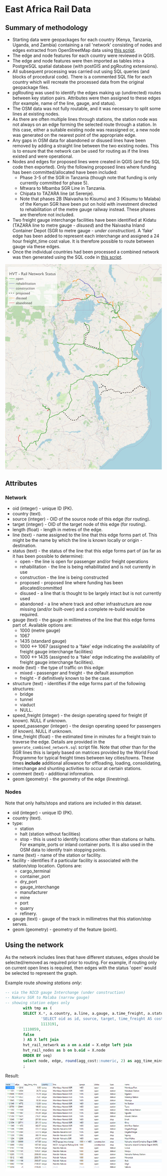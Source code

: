 # East Africa Rail Data

## Summary of methodology

* Starting data were geopackages for each country (Kenya, Tanzania, Uganda, and Zambia) containing a rail 'network' consisting of nodes and edges extracted from OpenStreetMap data using [this script](https://github.com/nismod/east-africa-transport/blob/main/preprocess/rail/rail.sh).
* The edge and node features for each country were reviewed in QGIS.
* The edge and node features were then imported as tables into a PostgreSQL spatial database (with postGIS and pgRouting extensions).
* All subsequent processing was carried out using SQL queries (and blocks of procedural code). There is a commented SQL file for each country which will recreate the processed data from the original geopackage files.
* pgRouting was used to identify the edges making up (undirected) routes between key station pairs. Attributes were then assigned to these edges (for example, name of the line, gauge, and status). 
* The OSM data was not fully routable, and it was necessary to split some lines at existing nodes.
* As there are often multiple lines through stations, the station node was not always on an edge forming the selected route through a station. In this case, either a suitable existing node was reassigned or, a new node was generated on the nearest point of the appropriate edge.
* Any gaps in OSM data for abandoned or disused lines have been removed by adding a straight line between the two existing nodes. This is to ensure that the network can be used for routing as if the lines existed and were operational.
* Nodes and edges for proposed lines were created in QGIS (and the SQL code then exported). Only the following proposed lines where funding has been committed/allocated have been included:
  * Phase 3-5 of the SGR in Tanzania (though note that funding is only currently committed for phase 5).
  * Mtwara to Mbamba SGR Line in Tanzania.
  * Chipata to TAZARA line (at Serenje).
  * Note that phases 2B (Naivasha to Kisumu) and 3 (Kisumu to Malaba) of the Kenyan SGR have been put on hold with investment directed to rehabilitation of the metre gauge railway instead. These phases are therefore not included.
* Two freight gauge interchange facilities have been identified at Kidatu (TAZARA line to metre gauge - *disused*) and the Naivasha Inland Container Depot (SGR to metre gauge - *under construction*). A 'fake' edge has been added to represent each interchange and assigned a 24 hour freight_time cost value.  It is therefore possible to route between gauge via these edges.
* Once the individual countries had been processed a combined network was then generated using the SQL code in [this script](https://github.com/nismod/east-africa-transport/blob/main/data/rail/generate_combined_network.sql).

![Overview of rail lines and their status](hvt_rail.png)

## Attributes

### Network

- oid (integer) - unique ID (PK).
- country (text).
- source (integer) - OID of the source node of this edge (for routing).
- target (integer) - OID of the target node of this edge (for routing).
- length (float) - length in metres of the edge.
- line (text) - name assigned to the line that this edge forms part of. This might be the name by which the line is known locally or origin - destination.
- status (text) - the status of the line that this edge forms part of (as far as it has been possible to determine):
  - open - the line is open for passenger and/or freight operations
  - rehabilitation - the line is being rehabilitated and is not currently in use
  - construction - the line is being constructed
  - proposed - proposed line where funding has been allocated/committed
  - disused - a line that is thought to be largely intact but is not currently used
  - abandoned - a line where track and other infrastructure are now missing (and/or built-over) and a complete re-build would be required. 
- gauge (text) - the gauge in millimetres of the line that this edge forms part of. Available options are:
  - 1000 (metre gauge)
  - 1067
  - 1435 (standard gauge)
  - 1000 <-> 1067 (assigned to a 'fake' edge indicating the availability of freight gauge interchange facilities)
  - 1000 <-> 1435 (assigned to a 'fake' edge indicating the availability of freight gauge interchange facilities).
- mode (text) - the type of traffic on this edge:
  - mixed - passenger and freight - the default assumption
  - freight - if definitively known to be the case.
- structure (text) - identifies if the edge forms part of the following structures:
  - bridge
  - tunnel
  - viaduct
  - NULL.
- speed_freight (integer) - the design operating speed for freight (if known). NULL if unknown.
- speed_passenger (integer) - the design operating speed for passengers (if known). NULL if unknown.
- time_freight (float) - the estimated time in minutes for a freight train to traverse the edge. Details are provided in the `generate_combined_network.sql` script file. Note that other than for the SGR lines this is largely based on matrices provided by the World Food Programme for typical freight times between key cities/towns. These times **include** additional allowance for offloading, loading, consolidating, interchange and shunting activities to occur at certain stations.
- comment (text) - additional information.
- geom (geometry) - the geometry of the edge (linestring).

### Nodes

Note that only halts/stops and stations are included in this dataset. 

* oid (integer) - unique ID (PK).
* country (text).
* type:
  * station
  * halt (station without facilities)
  * stop - this is used to identify locations other than stations or halts. For example, ports or inland container ports. It is also used in the OSM data to identify train stopping points.
* name (text) - name of the station or facility.
* facility - identifies if a particular facility is associated with the station/stop location. Options are:
  * cargo_terminal
  * container_port
  * dry_port
  * gauge_interchange
  * manufacturer
  * mine
  * port
  * quarry
  * refinery.
* gauge (text) - gauge of the track in millimetres that this station/stop serves.
* geom (geometry) - geometry of the feature (point).

## Using the network

As the network includes lines that have different statuses, edges should be selected/removed as required prior to routing. For example, if routing only on current open lines is required, then edges with the status 'open' would be selected to represent the graph.

Example route *showing stations only*:

```sql
-- via the NICD gauge Interchange (under construction)
-- Nakuru SGR to Malaba (narrow gauge) 
-- showing station edges only 
		with tmp as (
		SELECT X.*, a.country, a.line, a.gauge, a.time_freight, a.status, b.type, b.name FROM pgr_dijkstra(
                'SELECT oid as id, source, target, time_freight AS cost FROM hvt_rail_network',
                1113191,
		1110059,
		false
		) AS X left join
		hvt_rail_network as a on a.oid = X.edge left join
		hvt_rail_nodes as b on b.oid = X.node
		ORDER BY seq)
		select node, edge, round(agg_cost::numeric, 2) as agg_time_mins, country, line, gauge, status, type, name from tmp where type in ('station', 'stop', 'halt')
		;
```

Result:

![example query](example_query.png)

